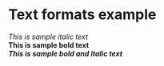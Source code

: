 # Text formats example

_This is sample italic text_  
**This is sample bold text**  
**_This is sample bold and italic text_**  

